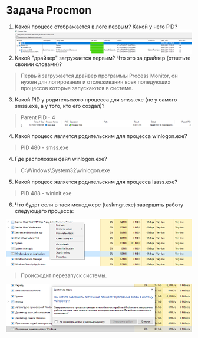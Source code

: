 # Задача  Procmon





1. Какой процесс отображается в логе первым? Какой у него PID?
![](pic/111.png)
2. Какой "драйвер" загружается первым? Что это за драйвер (ответьте своими словами)?
> Первый загружается драйвер программы Process Monitor, он нужен для логирования и отслеживания всех поледующих процессов которые запускаются в системе.

3. Какой PID у родительского процесса для smss.exe (не у самого smss.exe, а у того, кто его создал)?
> Parent PID - 4    
![](pic/3.png)

4. Какой процесс является родительским для процесса winlogon.exe? 
> PID 480 - smss.exe
4. Где расположен файл winlogon.exe?
> C:\Windows\System32\winlogon.exe

5. Какой процесс является родительским для процесса lsass.exe?
> PID 488 - wininit.exe

6. Что будет если в таск менеджере (taskmgr.exe) завершить работу следующего процесса:

![](pic/taskmgr.png)

> Происходит перезапуск системы.

![](pic/6.png)